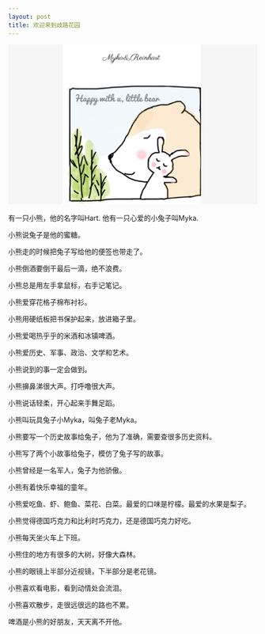 ```yaml
---
layout: post
title: 欢迎来到歧路花园
---  
```

<img src="/images/fulls/09.jpg" class="fit image">   


有一只小熊，他的名字叫Hart. 他有一只心爱的小兔子叫Myka.

小熊说兔子是他的蜜糖。  

小熊走的时候把兔子写给他的便签也带走了。  

小熊倒酒要倒干最后一滴，绝不浪费。  

小熊总是用左手拿鼠标，右手记笔记。  

小熊爱穿花格子棉布衬衫。  

小熊用硬纸板把书保护起来，放进箱子里。  

小熊爱喝热乎乎的米酒和冰镇啤酒。  

小熊爱历史、军事、政治、文学和艺术。  

小熊说到的事一定会做到。  

小熊擤鼻涕很大声。打呼噜很大声。  

小熊说话轻柔，开心起来手舞足蹈。  

小熊叫玩具兔子小Myka，叫兔子老Myka。

小熊要写一个历史故事给兔子，他为了准确，需要查很多历史资料。  

小熊写了两个小故事给兔子，模仿了兔子写的故事。  

小熊曾经是一名军人，兔子为他骄傲。  

小熊有着快乐幸福的童年。  

小熊爱吃鱼、虾、鲍鱼、菜花、白菜。最爱的口味是柠檬。最爱的水果是梨子。  

小熊觉得德国巧克力和比利时巧克力，还是德国巧克力好吃。  

小熊每天坐火车上下班。  

小熊住的地方有很多的大树，好像大森林。  

小熊的眼镜上半部分近视镜，下半部分是老花镜。  

小熊喜欢看电影，看到动情处会流泪。  

小熊喜欢散步，走很远很远的路也不累。  

啤酒是小熊的好朋友，天天离不开他。 